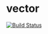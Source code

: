 # vector
[![Build Status](https://travis-ci.org/NeverMore27/vector_new.svg?branch=master)](https://travis-ci.org/NeverMore27/vector_new)
